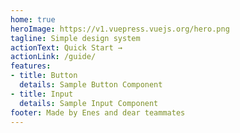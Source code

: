```yaml
---
home: true
heroImage: https://v1.vuepress.vuejs.org/hero.png
tagline: Simple design system
actionText: Quick Start →
actionLink: /guide/
features:
- title: Button
  details: Sample Button Component
- title: Input
  details: Sample Input Component
footer: Made by Enes and dear teammates
---
```

